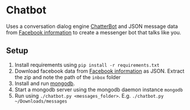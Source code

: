 # Chatbot

Uses a conversation dialog engine [ChatterBot](https://github.com/gunthercox/ChatterBot) and JSON message data from [Facebook information](https://www.facebook.com/settings?tab=your_facebook_information) to create a messenger bot that talks like you.

## Setup

1. Install requirements using `pip install -r requirements.txt`
2. Download facebook data from [Facebook information](https://www.facebook.com/settings?tab=your_facebook_information) as JSON. Extract the zip and note the path of the `inbox` folder
3. Install and run [mongodb](https://docs.mongodb.com/manual/installation/).
4. Start a mongodb server using the mongodb daemon instance `mongodb`
5. Run using `./chatbot.py <messages_folder>`. E.g. `./chatbot.py ~/Downloads/messages`
